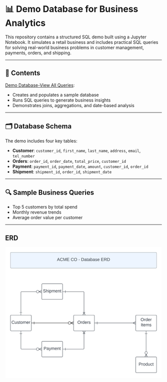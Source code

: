 # 📊 Demo Database for Business Analytics

This repository contains a structured SQL demo built using a Jupyter Notebook. It simulates a retail business and includes practical SQL queries for solving real-world business problems in customer management, payments, orders, and shipping.

---

## 📁 Contents

[Demo Database-View All Queries](Demo%Database.ipynb):
  
  - Creates and populates a sample database
  - Runs SQL queries to generate business insights
  - Demonstrates joins, aggregations, and date-based analysis

---

## 🗂️ Database Schema

The demo includes four key tables:

- **Customer**: `customer_id`, `first_name`, `last_name`, `address`, `email`, `tel_number`
- **Orders**: `order_id`, `order_date`, `total_price`, `customer_id`
- **Payment**: `payment_id`, `payment_date`, `amount`, `customer_id`, `order_id`
- **Shipment**: `shipment_id`, `order_id`, `shipment_date`

---

## 🔍 Sample Business Queries

- Top 5 customers by total spend
- Monthly revenue trends
- Average order value per customer


---

## ERD
![Image](https://github.com/Alx-ninan/demo-database-acme/blob/main/ACME%20CO%20-%20ERD.png)
